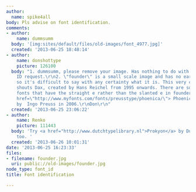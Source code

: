 ```yaml
---
author:
  name: spike4all
body: Pls advise on font identification.
comments:
- author:
    name: dummsumm
  body: '[img:sites/default/files/old-images/font_4977.jpg]'
  created: '2013-06-25 18:48:14'
- author:
    name: donshottype
    picture: 126100
  body: "1. dummsumm, please remove your image. Has nothing to do with spike4all's
    ID request.\r\n2. \"founder\" is a small scale image and has no earmark letters
    so it's difficult to say with any certainty what it is. This very clipped style
    shouts Dax, created by Hans Reichel from 1995 onwards. There are some similar
    fonts that have the straight e rather than the slanted e in founder. One is <a
    href=\"http://www.myfonts.com/fonts/preusstype/phoenica/\"> Phoenica</a> designed
    by  Ingo Preuss in 2006.\r\nDon\r\n"
  created: '2013-06-25 23:06:22'
- author:
    name: Renko
    picture: 111443
  body: 'Try <a href="http://www.dutchtypelibrary.nl">Prokyon</a> by Dutch Type Library,
    too. '
  created: '2013-06-26 10:01:31'
date: '2013-06-25 16:23:33'
files:
- filename: founder.jpg
  uri: public://old-images/founder.jpg
node_type: font_id
title: Font identification

---
```

